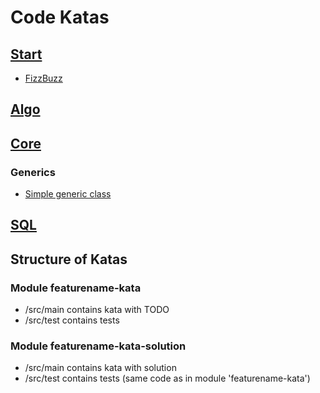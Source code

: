 Code Katas
==========

## [Start](start)
* [FizzBuzz](start/first-katas/base-kata/src/main/java/learn/katas/start/FizzBuzz.java)


## [Algo](algo)


## [Core](core)

### Generics
* [Simple generic class](core/corejava/generics-kata/src/main/java/learn/katas/corejava/generics/simple)


## [SQL](sql)


Structure of Katas
------------------

### Module featurename-kata
* /src/main contains kata with TODO
* /src/test contains tests


### Module featurename-kata-solution
* /src/main contains kata with solution
* /src/test contains tests (same code as in module 'featurename-kata')
